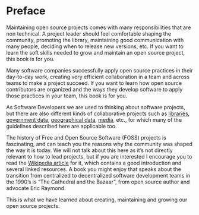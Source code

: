 # Preface

Maintaining open source projects comes with many responsibilities that are non
technical. A project leader should feel comfortable shaping the community,
promoting the library, maintaining good communication with many people, deciding
when to release new versions, etc. If you want to learn the soft skills needed
to grow and maintain an open source project, this book is for you.

Many software companies successfully apply open source practices in their
day-to-day work, creating very efficient collaboration in a team and across
teams to make a project succeed. If you want to learn how open source
contributors are organized and the ways they develop software to apply those
practices in your team, this book is for you.

As Software Developers we are used to thinking about software projects, but
there are also different kinds of collaborative projects such as
[libraries](https://github.com/GITenberg), [government
data](https://github.com/project-open-data), [geographical
data](https://openmundi.github.io/),
[media](http://search.creativecommons.org/), etc., for which many of the
guidelines described here are applicable too.

The history of Free and Open Source Software (FOSS) projects is fascinating, and
can teach you the reasons why the community was shaped the way it is today. We
will not talk about this here as it’s not directly relevant to how to lead
projects, but if you are interested I encourage you to read the [Wikipedia
article](https://en.wikipedia.org/wiki/History_of_free_and_open-source_software)
for it, which contains a good introduction and several linked resources. A
book you might enjoy that speaks about the transition from centralized to
decentralized software development teams in the 1990’s is “The Cathedral and the
Bazaar”, from open source author and advocate Eric Raymond.

This is what we have learned about creating, maintaining and growing our open
source projects.
